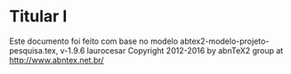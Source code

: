 # Titular I

Este documento foi feito com base no modelo
abtex2-modelo-projeto-pesquisa.tex, v-1.9.6 laurocesar
Copyright 2012-2016 by abnTeX2 group at http://www.abntex.net.br/ 
